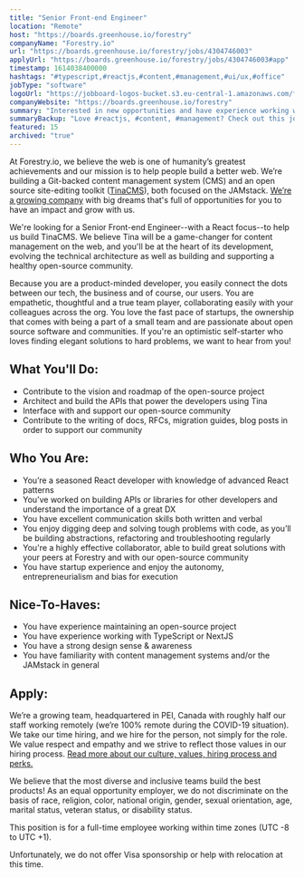 ```yaml
---
title: "Senior Front-end Engineer"
location: "Remote"
host: "https://boards.greenhouse.io/forestry"
companyName: "Forestry.io"
url: "https://boards.greenhouse.io/forestry/jobs/4304746003"
applyUrl: "https://boards.greenhouse.io/forestry/jobs/4304746003#app"
timestamp: 1614038400000
hashtags: "#typescript,#reactjs,#content,#management,#ui/ux,#office"
jobType: "software"
logoUrl: "https://jobboard-logos-bucket.s3.eu-central-1.amazonaws.com/forestry-io"
companyWebsite: "https://boards.greenhouse.io/forestry"
summary: "Interested in new opportunities and have experience working with TypeScript or NextJS? Forestry.io has a job opening for a Senior Front-end Engineer."
summaryBackup: "Love #reactjs, #content, #management? Check out this job post!"
featured: 15
archived: "true"
---
```


At Forestry.io, we believe the web is one of humanity’s greatest achievements and our mission is to help people build a better web. We’re building a Git-backed content management system (CMS) and an open source site-editing toolkit ([TinaCMS](https://tinacms.org/)), both focused on the JAMstack. [We’re a growing company](https://forestry.io/about) with big dreams that's full of opportunities for you to have an impact and grow with us.

We're looking for a Senior Front-end Engineer--with a React focus--to help us build TinaCMS. We believe Tina will be a game-changer for content management on the web, and you'll be at the heart of its development, evolving the technical architecture as well as building and supporting a healthy open-source community.

Because you are a product-minded developer, you easily connect the dots between our tech, the business and of course, our users. You are empathetic, thoughtful and a true team player, collaborating easily with your colleagues across the org. You love the fast pace of startups, the ownership that comes with being a part of a small team and are passionate about open source software and communities. If you're an optimistic self-starter who loves finding elegant solutions to hard problems, we want to hear from you!

## What You'll Do:

*   Contribute to the vision and roadmap of the open-source project
*   Architect and build the APIs that power the developers using Tina
*   Interface with and support our open-source community
*   Contribute to the writing of docs, RFCs, migration guides, blog posts in order to support our community

## Who You Are:

*   You’re a seasoned React developer with knowledge of advanced React patterns
*   You’ve worked on building APIs or libraries for other developers and understand the importance of a great DX
*   You have excellent communication skills both written and verbal
*   You enjoy digging deep and solving tough problems with code, as you’ll be building abstractions, refactoring and troubleshooting regularly
*   You're a highly effective collaborator, able to build great solutions with your peers at Forestry and with our open-source community
*   You have startup experience and enjoy the autonomy, entrepreneurialism and bias for execution

## Nice-To-Haves:

*   You have experience maintaining an open-source project
*   You have experience working with TypeScript or NextJS
*   You have a strong design sense & awareness
*   You have familiarity with content management systems and/or the JAMstack in general

## Apply:

We’re a growing team, headquartered in PEI, Canada with roughly half our staff working remotely (we’re 100% remote during the COVID-19 situation). We take our time hiring, and we hire for the person, not simply for the role. We value respect and empathy and we strive to reflect those values in our hiring process. [Read more about our culture, values, hiring process and perks.](https://forestry.io/careers/)

We believe that the most diverse and inclusive teams build the best products! As an equal opportunity employer, we do not discriminate on the basis of race, religion, color, national origin, gender, sexual orientation, age, marital status, veteran status, or disability status.

This position is for a full-time employee working within time zones (UTC -8 to UTC +1).

Unfortunately, we do not offer Visa sponsorship or help with relocation at this time.
